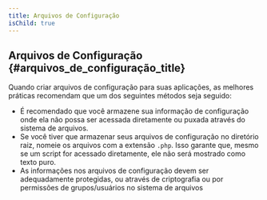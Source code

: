 ```yaml
---
title: Arquivos de Configuração
isChild: true
---
```


## Arquivos de Configuração {#arquivos_de_configuração_title}

Quando criar arquivos de configuração para suas aplicações, as melhores práticas recomendam que um dos seguintes métodos
seja seguido:

- É recomendado que você armazene sua informação de configuração onde ela não possa ser acessada diretamente ou puxada
através do sistema de arquivos.
- Se você tiver que armazenar seus arquivos de configuração no diretório raiz, nomeie os arquivos com a extensão `.php`.
Isso garante que, mesmo se um script for acessado diretamente, ele não será mostrado como texto puro.
- As informações nos arquivos de configuração devem ser adequadamente protegidas, ou através de criptografia ou por
permissões de grupos/usuários no sistema de arquivos
